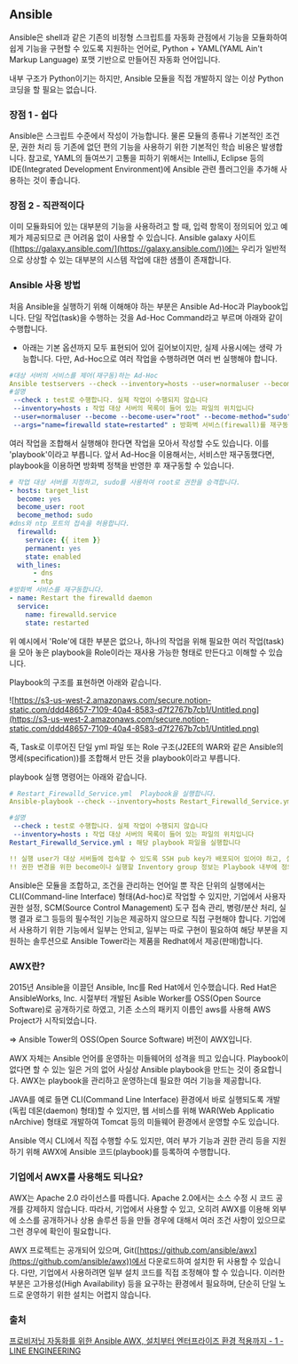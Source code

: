 ## Ansible

Ansible은 shell과 같은 기존의 비정형 스크립트를 자동화 관점에서 기능을 모듈화하여 쉽게 기능을 구현할 수 있도록 지원하는 언어로, Python + YAML(YAML Ain't Markup Language) 포맷 기반으로 만들어진 자동화 언어입니다.

내부 구조가 Python이기는 하지만, Ansible 모듈을 직접 개발하지 않는 이상 Python 코딩을 할 필요는 없습니다. 

### 장점 1 - 쉽다

Ansible은 스크립트 수준에서 작성이 가능합니다. 물론 모듈의 종류나 기본적인 조건문, 권한 처리 등 기존에 없던 편의 기능을 사용하기 위한 기본적인 학습 비용은 발생합니다. 참고로, YAML의 들여쓰기 고통을 피하기 위해서는 IntelliJ, Eclipse 등의 IDE(Integrated Development Environment)에 Ansible 관련 플러그인을 추가해 사용하는 것이 좋습니다.

### 장점 2 - 직관적이다

이미 모듈화되어 있는 대부분의 기능을 사용하려고 할 때, 입력 항목이 정의되어 있고 예제가 제공되므로 큰 어려움 없이 사용할 수 있습니다. Ansible galaxy 사이트([https://galaxy.ansible.com/](https://galaxy.ansible.com/))에는 우리가 일반적으로 상상할 수 있는 대부분의 시스템 작업에 대한 샘플이 존재합니다.

### Ansible 사용 방법

처음 Ansible을 실행하기 위해 이해해야 하는 부분은 Ansible Ad-Hoc과 Playbook입니다. 단일 작업(task)을 수행하는 것을 Ad-Hoc Command라고 부르며 아래와 같이 수행합니다.

- 아래는 기본 옵션까지 모두 표현되어 있어 길어보이지만, 실제 사용시에는 생략 가능합니다. 다만, Ad-Hoc으로 여러 작업을 수행하려면 여러 번 실행해야 합니다.

```yaml
#대상 서버의 서비스를 제어(재구동)하는 Ad-Hoc
Ansible testservers --check --inventory=hosts --user=normaluser --become --become-user="root" --become-method="sudo" --ask-become-pass --module-name=service --args="name=firewalld state=restarted"
#설명
 --check : test로 수행합니다. 실제 작업이 수행되지 않습니다
 --inventory=hosts : 작업 대상 서버의 목록이 들어 있는 파일의 위치입니다
 --user=normaluser --become --become-user="root" --become-method="sudo" --ask-become-pass  : 대상 서버에 normaluser 계정으로 SSH 접속을 합니다. become으로 root 권한을 획득하고, pasword를 물어봅니다.
 --args="name=firewalld state=restarted" : 방화벽 서비스(firewall)를 재구동합니다.
```

여러 작업을 조합해서 실행해야 한다면 작업을 모아서 작성할 수도 있습니다. 이를 'playbook'이라고 부릅니다. 앞서 Ad-Hoc을 이용해서는, 서비스만 재구동했다면, playbook을 이용하면 방화벽 정책을 반영한 후 재구동할 수 있습니다.

```yaml
# 작업 대상 서버를 지정하고, sudo를 사용하여 root로 권한을 승격합니다.
- hosts: target_list
  become: yes
  become_user: root
  become_method: sudo
#dns와 ntp 포트의 접속을 허용합니다.
  firewalld:
    service: {{ item }}
    permanent: yes
    state: enabled
  with_lines:
      - dns
      - ntp
#방화벽 서비스를 재구동합니다.
- name: Restart the firewalld daemon
  service:
    name: firewalld.service
    state: restarted
```

위 예시에서 'Role'에 대한 부분은 없으나, 하나의 작업을 위해 필요한 여러 작업(task)을 모아 놓은 playbook을 Role이라는 재사용 가능한 형태로 만든다고 이해할 수 있습니다.

Playbook의 구조를 표현하면 아래와 같습니다.

![https://s3-us-west-2.amazonaws.com/secure.notion-static.com/ddd48657-7109-40a4-8583-d7f2767b7cb1/Untitled.png](https://s3-us-west-2.amazonaws.com/secure.notion-static.com/ddd48657-7109-40a4-8583-d7f2767b7cb1/Untitled.png)

즉, Task로 이루어진 단일 yml 파일 또는 Role 구조(J2EE의 WAR와 같은 Ansible의 명세(specification))를 조합해서 만든 것을 playbook이라고 부릅니다. 

playbook 실행 명령어는 아래와 같습니다.

```yaml
# Restart_Firewalld_Service.yml  Playbook을 실행합니다.
Ansible-playbook --check --inventory=hosts Restart_Firewalld_Service.yml

#설명
 --check : test로 수행합니다. 실제 작업이 수행되지 않습니다
 --inventory=hosts : 작업 대상 서버의 목록이 들어 있는 파일의 위치입니다
Restart_Firewalld_Service.yml : 해당 playbook 파일을 실행합니다

!! 실행 user가 대상 서버들에 접속할 수 있도록 SSH pub key가 배포되어 있어야 하고, 실행하는 서버에 private key를 가지고 있어야 합니다. 옵션으로 SSH Key위치를 지정하거나 패스워드를 입력받을 수 있습니다.
!! 권한 변경을 위한 become이나 실행할 Inventory group 정보는 Playbook 내부에 정의되므로 별도로 옵션을 줄 필요는 없습니다
```

Ansible은 모듈을 조합하고, 조건을 관리하는 언어일 뿐 작은 단위의 실행에서는 CLI(Command-line Interface) 형태(Ad-hoc)로 작업할 수 있지만, 기업에서 사용자 권한 설정, SCM(Source Control Management) 도구 접속 관리, 병령/분산 처리, 실행 결과 로그 등등의 필수적인 기능은 제공하지 않으므로 직접 구현해야 합니다. 기업에서 사용하기 위한 기능에서 일부는 안되고, 일부는 따로 구현이 필요하여 해당 부분을 지원하는 솔루션으로 Ansible Tower라는 제품을 Redhat에서 제공(판매)합니다.

### AWX란?

2015년 Ansible을 이끌던 Ansible, Inc를 Red Hat에서 인수했습니다. Red Hat은 AnsibleWorks, Inc. 시절부터 개발된 Asible Worker를 OSS(Open Source Software)로 공개하기로 하였고, 기존 소스의 패키지 이름인 aws를 사용해 AWS Project가 시작되었습니다.

⇒ Ansible Tower의 OSS(Open Source Software) 버전이 AWX입니다.

AWX 자체는 Ansible 언어를 운영하는 미들웨어의 성격을 띄고 있습니다. Playbook이 없다면 할 수 있는 일은 거의 없어 사실상 Ansible playbook을 만드는 것이 중요합니다. AWX는 playbook을 관리하고 운영하는데 필요한 여러 기능을 제공합니다.

JAVA를 예로 들면 CLI(Command Line Interface) 환경에서 바로 실행되도록 개발(독립 데몬(daemon) 형태)할 수 있지만, 웹 서비스를 위해 WAR(Web Applicatio nArchive) 형태로 개발하여 Tomcat 등의 미들웨어 환경에서 운영할 수도 있습니다. 

Ansible 역시 CLI에서 직접 수행할 수도 있지만, 여러 부가 기능과 권한 관리 등을 지원하기 위해 AWX에 Ansible 코드(playbook)를 등록하여 수행합니다.

### 기업에서 AWX를 사용해도 되나요?

AWX는 Apache 2.0 라이선스를 따릅니다. Apache 2.0에서는 소스 수정 시 코드 공개를 강제하지 않습니다. 따라서, 기업에서 사용할 수 있고, 오히려 AWX를 이용해 외부에 소스를 공개하거나 상용 솔루션 등을 만들 경우에 대해서 여러 조건 사항이 있으므로 그런 경우에 확인이 필요합니다.

AWX 프로젝트는 공개되어 있으며, Git([https://github.com/ansible/awx](https://github.com/ansible/awx))에서 다운로드하여 설치한 뒤 사용할 수 있습니다. 다만, 기업에서 사용하려면 일부 설치 코드를 직접 조정해야 할 수 있습니다. 이러한 부분은 고가용성(High Availability) 등을 요구하는 환경에서 필요하며, 단순히 단일 노드로 운영하기 위한 설치는 어렵지 않습니다.

### 출처

[프로비저닝 자동화를 위한 Ansible AWX, 설치부터 엔터프라이즈 환경 적용까지 - 1 - LINE ENGINEERING](https://engineering.linecorp.com/ko/blog/ansible-awx-for-provisioning-1/)
